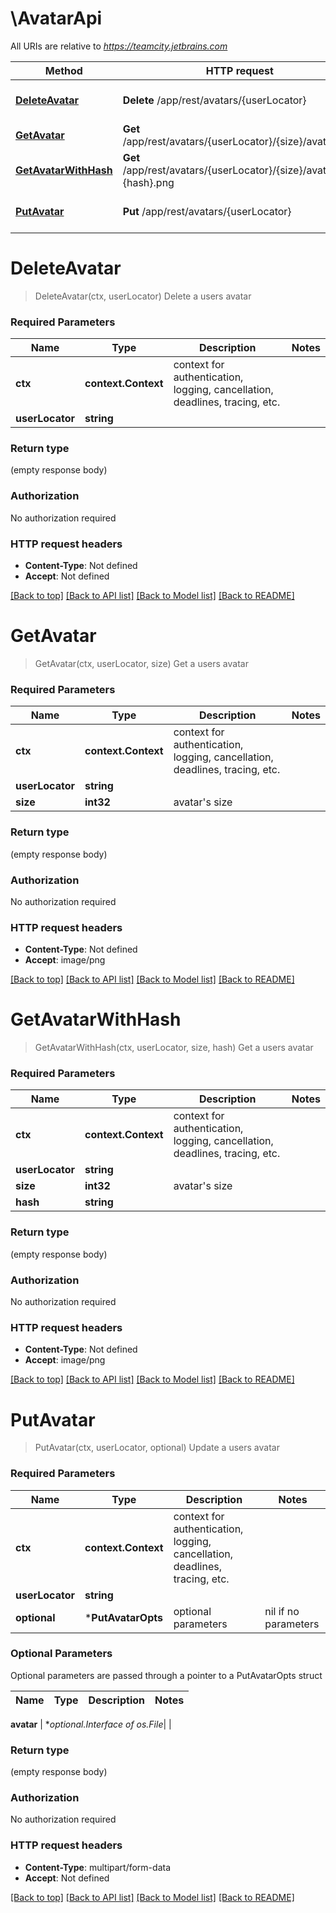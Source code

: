 # \AvatarApi

All URIs are relative to *https://teamcity.jetbrains.com*

Method | HTTP request | Description
------------- | ------------- | -------------
[**DeleteAvatar**](AvatarApi.md#DeleteAvatar) | **Delete** /app/rest/avatars/{userLocator} | Delete a users avatar
[**GetAvatar**](AvatarApi.md#GetAvatar) | **Get** /app/rest/avatars/{userLocator}/{size}/avatar.png | Get a users avatar
[**GetAvatarWithHash**](AvatarApi.md#GetAvatarWithHash) | **Get** /app/rest/avatars/{userLocator}/{size}/avatar.{hash}.png | Get a users avatar
[**PutAvatar**](AvatarApi.md#PutAvatar) | **Put** /app/rest/avatars/{userLocator} | Update a users avatar


# **DeleteAvatar**
> DeleteAvatar(ctx, userLocator)
Delete a users avatar



### Required Parameters

Name | Type | Description  | Notes
------------- | ------------- | ------------- | -------------
 **ctx** | **context.Context** | context for authentication, logging, cancellation, deadlines, tracing, etc.
  **userLocator** | **string**|  | 

### Return type

 (empty response body)

### Authorization

No authorization required

### HTTP request headers

 - **Content-Type**: Not defined
 - **Accept**: Not defined

[[Back to top]](#) [[Back to API list]](../README.md#documentation-for-api-endpoints) [[Back to Model list]](../README.md#documentation-for-models) [[Back to README]](../README.md)

# **GetAvatar**
> GetAvatar(ctx, userLocator, size)
Get a users avatar



### Required Parameters

Name | Type | Description  | Notes
------------- | ------------- | ------------- | -------------
 **ctx** | **context.Context** | context for authentication, logging, cancellation, deadlines, tracing, etc.
  **userLocator** | **string**|  | 
  **size** | **int32**| avatar&#39;s size | 

### Return type

 (empty response body)

### Authorization

No authorization required

### HTTP request headers

 - **Content-Type**: Not defined
 - **Accept**: image/png

[[Back to top]](#) [[Back to API list]](../README.md#documentation-for-api-endpoints) [[Back to Model list]](../README.md#documentation-for-models) [[Back to README]](../README.md)

# **GetAvatarWithHash**
> GetAvatarWithHash(ctx, userLocator, size, hash)
Get a users avatar



### Required Parameters

Name | Type | Description  | Notes
------------- | ------------- | ------------- | -------------
 **ctx** | **context.Context** | context for authentication, logging, cancellation, deadlines, tracing, etc.
  **userLocator** | **string**|  | 
  **size** | **int32**| avatar&#39;s size | 
  **hash** | **string**|  | 

### Return type

 (empty response body)

### Authorization

No authorization required

### HTTP request headers

 - **Content-Type**: Not defined
 - **Accept**: image/png

[[Back to top]](#) [[Back to API list]](../README.md#documentation-for-api-endpoints) [[Back to Model list]](../README.md#documentation-for-models) [[Back to README]](../README.md)

# **PutAvatar**
> PutAvatar(ctx, userLocator, optional)
Update a users avatar



### Required Parameters

Name | Type | Description  | Notes
------------- | ------------- | ------------- | -------------
 **ctx** | **context.Context** | context for authentication, logging, cancellation, deadlines, tracing, etc.
  **userLocator** | **string**|  | 
 **optional** | ***PutAvatarOpts** | optional parameters | nil if no parameters

### Optional Parameters
Optional parameters are passed through a pointer to a PutAvatarOpts struct

Name | Type | Description  | Notes
------------- | ------------- | ------------- | -------------

 **avatar** | **optional.Interface of *os.File**|  | 

### Return type

 (empty response body)

### Authorization

No authorization required

### HTTP request headers

 - **Content-Type**: multipart/form-data
 - **Accept**: Not defined

[[Back to top]](#) [[Back to API list]](../README.md#documentation-for-api-endpoints) [[Back to Model list]](../README.md#documentation-for-models) [[Back to README]](../README.md)

